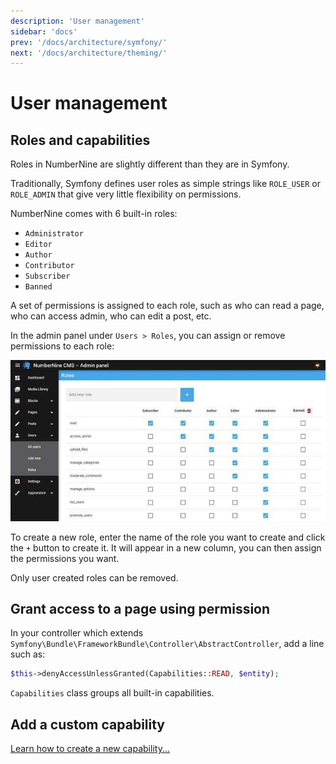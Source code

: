 ```yaml
---
description: 'User management'
sidebar: 'docs'
prev: '/docs/architecture/symfony/'
next: '/docs/architecture/theming/'
---
```


# User management

## Roles and capabilities

Roles in NumberNine are slightly different than they are in Symfony.

Traditionally, Symfony defines user roles as simple strings like `ROLE_USER` or `ROLE_ADMIN`
that give very little flexibility on permissions.

NumberNine comes with 6 built-in roles:

* `Administrator`
* `Editor`
* `Author`
* `Contributor`
* `Subscriber`
* `Banned`

A set of permissions is assigned to each role, such as who can read a page, who can access admin,
who can edit a post, etc.

In the admin panel under `Users > Roles`, you can assign or remove permissions to each role:

<a href="/screenshots/admin_users_roles.jpg" target="_blank" title="NumberNine Admin user roles">
  <img src="/screenshots/small/admin_users_roles.jpg" alt="NumberNine Admin user roles">
</a>

<br>

To create a new role, enter the name of the role you want to create and click the `+` button to create it.
It will appear in a new column, you can then assign the permissions you want.

Only user created roles can be removed.

## Grant access to a page using permission

In your controller which extends `Symfony\Bundle\FrameworkBundle\Controller\AbstractController`,
add a line such as:

```php
$this->denyAccessUnlessGranted(Capabilities::READ, $entity);
```

`Capabilities` class groups all built-in capabilities.

## Add a custom capability

[Learn how to create a new capability...](/docs/howto/user-management/create-a-capability/)
